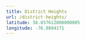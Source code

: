 ```yaml
---
title: District Heights
url: /district-heights/
latitude: 38.857612800000005
longitude: -76.8894171
---
```

